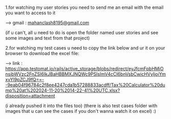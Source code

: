 1.for watching my user stories you need to send me an email with the email you want to access to it

--> gmail : mahanclash8195@gmail.com

(if u can't, all u need to do is open the folder named user stories and see some images and text from that project)

2.for watching my test cases u need to copy the link below and ur it on your browser to download the excel file:

--> link : https://app.testomat.io/rails/active_storage/blobs/redirect/eyJfcmFpbHMiOnsibWVzc2FnZSI6IkJBaHBBMXJNQWc9PSIsImV4cCI6bnVsbCwicHVyIjoiYmxvYl9pZCJ9fQ==--9eab04f96784c2f8ee4247cda1b57288833acdff/Tax%20Calculator%20dump%20at%202024-11-20%2014-22-41%20UTC.xlsx?disposition=attachment

(i already pushed it into the files too)
(there is also test cases folder with images that u can see the cases if you don't wanna watch it on excel) :)
